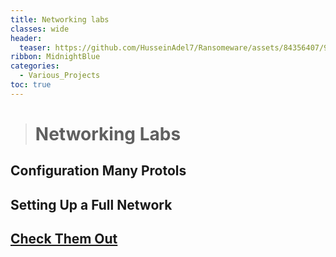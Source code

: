 ```yaml
---
title: Networking labs 
classes: wide
header:
  teaser: https://github.com/HusseinAdel7/Ransomeware/assets/84356407/9462e80b-ab53-40ad-9757-cd851afb0b3d
ribbon: MidnightBlue
categories:
  - Various_Projects
toc: true
---
```



> # Networking Labs
## Configuration Many Protols 
## Setting Up a Full Network
 
 
## [Check Them Out ](https://github.com/HusseinAdel7/Networking-Labs/tree/main/My%20Labs)

